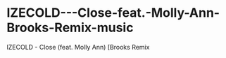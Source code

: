# IZECOLD---Close-feat.-Molly-Ann-Brooks-Remix-music
IZECOLD - Close (feat. Molly Ann) [Brooks Remix
